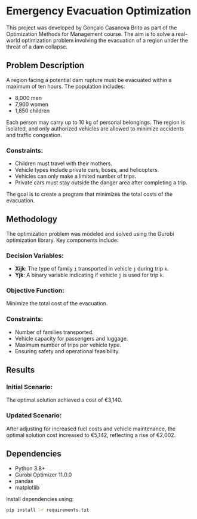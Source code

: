 # Emergency Evacuation Optimization

This project was developed by Gonçalo Casanova Brito as part of the Optimization Methods for Management course. The aim is to solve a real-world optimization problem involving the evacuation of a region under the threat of a dam collapse.

## Problem Description

A region facing a potential dam rupture must be evacuated within a maximum of ten hours. The population includes:
- 8,000 men
- 7,900 women
- 1,850 children

Each person may carry up to 10 kg of personal belongings. The region is isolated, and only authorized vehicles are allowed to minimize accidents and traffic congestion.

### Constraints:
- Children must travel with their mothers.
- Vehicle types include private cars, buses, and helicopters.
- Vehicles can only make a limited number of trips.
- Private cars must stay outside the danger area after completing a trip.

The goal is to create a program that minimizes the total costs of the evacuation.

## Methodology

The optimization problem was modeled and solved using the Gurobi optimization library. Key components include:

### Decision Variables:
- **Xijk**: The type of family `i` transported in vehicle `j` during trip `k`.
- **Yjk**: A binary variable indicating if vehicle `j` is used for trip `k`.

### Objective Function:
Minimize the total cost of the evacuation.

### Constraints:
- Number of families transported.
- Vehicle capacity for passengers and luggage.
- Maximum number of trips per vehicle type.
- Ensuring safety and operational feasibility.

## Results

### Initial Scenario:
The optimal solution achieved a cost of €3,140.

### Updated Scenario:
After adjusting for increased fuel costs and vehicle maintenance, the optimal solution cost increased to €5,142, reflecting a rise of €2,002.

## Dependencies

- Python 3.8+
- Gurobi Optimizer 11.0.0
- pandas
- matplotlib

Install dependencies using:
```bash
pip install -r requirements.txt
